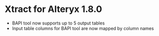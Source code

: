 # Xtract for Alteryx 1.8.0

- BAPI tool now supports up to 5 output tables
- Input table columns for BAPI tool are now mapped by column names